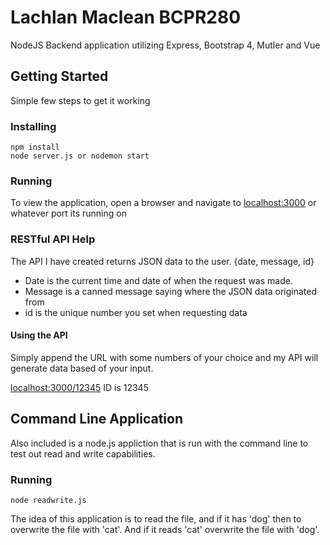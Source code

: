 # Lachlan Maclean BCPR280

NodeJS Backend application utilizing Express, Bootstrap 4, Mutler and Vue


## Getting Started

Simple few steps to get it working


### Installing

```
npm install
node server.js or nodemon start
```


### Running

To view the application, open a browser and navigate to [localhost:3000](http://localhost:3000) or
whatever port its running on

### RESTful API Help

The API I have created returns JSON data to the user.
{date, message, id}

- Date is the current time and date of when the request was made.
- Message is a canned message saying where the JSON data originated from
- id is the unique number you set when requesting data

#### Using the API
Simply append the URL with some numbers of your choice and my API will generate data based of your input.

[localhost:3000/12345](http://localhost:3000/12345) ID is 12345


## Command Line Application
Also included is a node.js appliction that is run with the command line to test out read and write capabilities.

### Running
```
node readwrite.js
```

The idea of this application is to read the file, and if it has 'dog' then to overwrite the file with 'cat'. And if it reads 'cat' overwrite the file with 'dog'.
